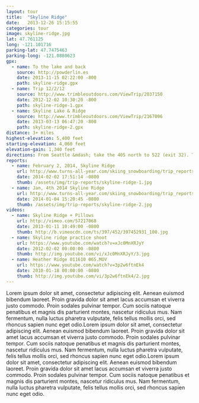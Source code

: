 ```yaml
---
layout: tour
title:  "Skyline Ridge"
date:   2013-12-26 15:15:55
categories: tour
image: skyline-ridge.jpg
lat: 47.761125
long: -121.101716
parking-lat: 47.7475463
parking-long: -121.0880623
gpx:
  - name: To the lake and back
    source: http://powderlin.es
    date: 2013-11-15 02:22:00 -800
    path: skyline-ridge.gpx
  - name: Trip 12/2/12
    source: http://www.trimbleoutdoors.com/ViewTrip/2037150
    date: 2012-12-02 10:30:20 -800
    path: skyline-ridge-1.gpx
  - name: Skyline Lake & Ridge
    source: http://www.trimbleoutdoors.com/ViewTrip/2167096
    date: 2013-03-13 06:47:20 -800
    path: skyline-ridge-2.gpx
distance: 3+ miles
highest-elevation: 5,400 feet
starting-elevation: 4,060 feet
elevation-gain: 1,340 feet
directions: From Seattle &mdash; take the 405 north to 522 (exit 32). Take 522 to Highway 2 near Monroe. Follow 2 through a series of small towns &mdash; don't miss the Sultan Bakery for breakfast &mdash; eventually reaching Stevens Pass Ski Resort at mile post 65. Park in the lot on the north side of the highway. No passes are required for parking here but this lot fills up quick from resort guests so arrive early. The skin track starts behind the utility shed on the northeast corner of the lot &mdash; just follow the hordes of snowshoers.
reports:
  - name: February 2, 2014, Skyline Ridge
    url: http://www.turns-all-year.com/skiing_snowboarding/trip_reports/index.php?topic=30616.0
    date: 2014-02-02 17:51:14 -0800
    thumb: /assets/img/trip-reports/skyline-ridge-1.jpg
  - name: Jan, 4th 2014 Skyline Ridge
    url: http://www.turns-all-year.com/skiing_snowboarding/trip_reports/index.php?topic=30238.0
    date: 2014-01-04 15:20:45 -0800
    thumb: /assets/img/trip-reports/skyline-ridge-2.jpg
videos:
  - name: Skyline Ridge + Pillows
    url: http://vimeo.com/57217068
    date: 2013-01-11 10:49:00 -0800
    thumb: http://b.vimeocdn.com/ts/397/452/397452931_100.jpg
  - name: Skyline ridge practice shoot
    url: https://www.youtube.com/watch?v=xJc0MnXRJyY
    date: 2012-02-02 00:00:00 -0800
    thumb: http://img.youtube.com/vi/xJc0MnXRJyY/3.jpg
  - name: Heather Ridge 011610 065.MOV
    url: https://www.youtube.com/watch?v=3p2w6ftnEk4
    date: 2010-01-18 00:00:00 -0800
    thumb: http://img.youtube.com/vi/3p2w6ftnEk4/2.jpg
---
```


Lorem ipsum dolor sit amet, consectetur adipiscing elit. Aenean euismod bibendum laoreet. Proin gravida dolor sit amet lacus accumsan et viverra justo commodo. Proin sodales pulvinar tempor. Cum sociis natoque penatibus et magnis dis parturient montes, nascetur ridiculus mus. Nam fermentum, nulla luctus pharetra vulputate, felis tellus mollis orci, sed rhoncus sapien nunc eget odio.Lorem ipsum dolor sit amet, consectetur adipiscing elit. Aenean euismod bibendum laoreet. Proin gravida dolor sit amet lacus accumsan et viverra justo commodo. Proin sodales pulvinar tempor. Cum sociis natoque penatibus et magnis dis parturient montes, nascetur ridiculus mus. Nam fermentum, nulla luctus pharetra vulputate, felis tellus mollis orci, sed rhoncus sapien nunc eget odio.Lorem ipsum dolor sit amet, consectetur adipiscing elit. Aenean euismod bibendum laoreet. Proin gravida dolor sit amet lacus accumsan et viverra justo commodo. Proin sodales pulvinar tempor. Cum sociis natoque penatibus et magnis dis parturient montes, nascetur ridiculus mus. Nam fermentum, nulla luctus pharetra vulputate, felis tellus mollis orci, sed rhoncus sapien nunc eget odio.